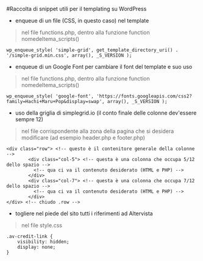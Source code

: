 #Raccolta di snippet utili per il templating su WordPress

- enqueue di un file (CSS, in questo caso) nel template
> nel file functions.php, dentro alla funzione function nomedeltema_scripts()

```wp_enqueue_style( 'simple-grid', get_template_directory_uri() . '/simple-grid.min.css', array(), _S_VERSION );```


- enqueue di un Google Font per cambiare il font del template e suo uso
> nel file functions.php, dentro alla funzione function nomedeltema_scripts()

```wp_enqueue_style( 'google-font', 'https://fonts.googleapis.com/css2?family=Hachi+Maru+Pop&display=swap', array(), _S_VERSION );```

- uso della griglia di simplegrid.io (il conto finale delle colonne dev'essere sempre 12)
> nel file corrispondente alla zona della pagina che si desidera modificare (ad esempio header.php e footer.php)

```
<div class="row"> <!-- questo è il contenitore generale della colonne -->
        <div class="col-5"> <!-- questa è una colonna che occupa 5/12 dello spazio -->
          <!-- qua ci va il contenuto desiderato (HTML e PHP) -->
        </div>
        <div class="col-7"> <!-- questa è una colonna che occupa 7/12 dello spazio -->
          <!-- qua ci va il contenuto desiderato (HTML e PHP) -->
        </div>
</div> <!-- chiudo .row -->
 ```
 
- togliere nel piede del sito tutti i riferimenti ad Altervista
> nel file style.css

```
.av-credit-link {
    visibility: hidden;
    display: none;
}
 ```
